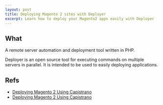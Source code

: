 ```yaml
---
layout: post
title: Deploying Magento 2 sites with Deployer
excerpt: Learn how to deploy your Magento2 apps easily with Deployer
---
```


## What

A remote server automation and deployment tool written in PHP.

Deployer is an open source tool for executing commands on multiple servers in parallel. It is intended to be used to
easily deploying applications.

## Refs

- [Deploying Magento 2 Using Capistrano](https://davidalger.com/posts/deploying-magento2-using-capistrano/)
- [Deploying Magento 2 Using Capistrano](https://www.classyllama.com/blog/deploying-magento-2-using-capistrano)
